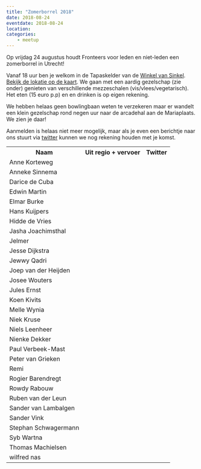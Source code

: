 ```yaml
---
title: "Zomerborrel 2018"
date: 2018-08-24
eventdate: 2018-08-24
location: 
categories: 
    - meetup
---
```

Op vrijdag 24 augustus houdt Fronteers voor leden en niet-leden een zomerborrel in Utrecht! 

Vanaf 18 uur ben je welkom in de Tapaskelder van de [Winkel van Sinkel](http://winkelvansinkel.nl/). [Bekijk de lokatie op de kaart](https://www.google.nl/maps/place/Tapas+Kelder/@52.091853,5.11884,15z/data=!4m2!3m1!1s0x0:0x7418445e00cd1e66?sa=X&ved=2ahUKEwiKp6CHpoPdAhXQbVAKHUXpAxwQ_BIwDnoECAoQCw). We gaan met een aardig gezelschap (zie onder) genieten van verschillende mezzeschalen (vis/vlees/vegetarisch). Het eten (15 euro p.p) en en drinken is op eigen rekening.

We hebben helaas geen bowlingbaan weten te verzekeren maar er wandelt een klein gezelschap rond negen uur naar de arcadehal aan de Mariaplaats. We zien je daar!

Aanmelden is helaas niet meer mogelijk, maar als je even een berichtje naar ons stuurt via [twitter](https://twitter.com/fronteers) kunnen we nog rekening houden met je komst.



<table>
<tr>
<th scope="col">Naam</th>
<th scope="col">Uit regio + vervoer</th>
<th scope="col">Twitter</th>
</tr>
<tr>
<td>Anne Korteweg</td>
<td></td>
<td></td>
</tr>
<tr>
<td>Anneke Sinnema</td>
<td></td>
<td></td>
</tr>
<tr>
<td>Darice de Cuba</td>
<td></td>
<td></td>
</tr>
<tr>
<td>Edwin Martin</td>
<td></td>
<td></td>
</tr>
<tr>
<td>Elmar Burke</td>
<td></td>
<td></td>
</tr>
<tr>
<td>Hans Kuijpers </td>
<td></td>
<td></td>
</tr>
<tr>
<td>Hidde de Vries</td>
<td></td>
<td></td>
</tr>
<tr>
<td>Jasha Joachimsthal</td>
<td></td>
<td></td>
</tr>
<tr>
<td>Jelmer</td>
<td></td>
<td></td>
</tr>
<tr>
<td>Jesse Dijkstra</td>
<td></td>
<td></td>
</tr>
<tr>
<td>Jewwy Qadri</td>
<td></td>
<td></td>
</tr>
<tr>
<td>Joep van der Heijden</td>
<td></td>
<td></td>
</tr>
<tr>
<td>Josee Wouters</td>
<td></td>
<td></td>
</tr>
<tr>
<td>Jules Ernst</td>
<td></td>
<td></td>
</tr>
<tr>
<td>Koen Kivits</td>
<td></td>
<td></td>
</tr>
<tr>
<td>Melle Wynia</td>
<td></td>
<td></td>
</tr>
<tr>
<td>Niek Kruse</td>
<td></td>
<td></td>
</tr>
<tr>
<td>Niels Leenheer</td>
<td></td>
<td></td>
</tr>
<tr>
<td>Nienke Dekker</td>
<td></td>
<td></td>
</tr>
<tr>
<td>Paul Verbeek-Mast</td>
<td></td>
<td></td>
</tr>
<tr>
<td>Peter van Grieken</td>
<td></td>
<td></td>
</tr>
<tr>
<td>Remi</td>
<td></td>
<td></td>
</tr>
<tr>
<td>Rogier Barendregt</td>
<td></td>
<td></td>
</tr>
<tr>
<td>Rowdy Rabouw</td>
<td></td>
<td></td>
</tr>
<tr>
<td>Ruben van der Leun</td>
<td></td>
<td></td>
</tr>
<tr>
<td>Sander van Lambalgen</td>
<td></td>
<td></td>
</tr>
<tr>
<td>Sander Vink</td>
<td></td>
<td></td>
</tr>
<tr>
<td>Stephan Schwagermann</td>
<td></td>
<td></td>
</tr>
<tr>
<td>Syb Wartna</td>
<td></td>
<td></td>
</tr>
<tr>
<td>Thomas Machielsen</td>
<td></td>
<td></td>
</tr>
<tr>
<td>wilfred nas</td>
<td></td>
<td></td>
</tr>
</table>
